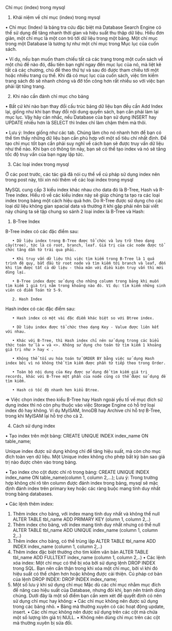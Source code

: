 ﻿Chỉ mục (index) trong mysql

1. Khái niệm về chỉ mục (index) trong mysql

• Chỉ mục (Index) là bảng tra cứu đặc biệt mà Database Search Engine có thể sử dụng để tăng nhanh thời gian và hiệu suất thu thập dữ liệu. Hiểu đơn giản, một chỉ mục là một con trỏ tới dữ liệu trong một bảng. Một chỉ mục trong một Database là tương tự như một chỉ mục trong Mục lục của cuốn sách.

• Ví dụ, nếu bạn muốn tham chiếu tất cả các trang trong một cuốn sách về một chủ đề nào đó, đầu tiên bạn nghĩ ngay đến mục lục của nó, mà liệt kê tất cả các chương, chủ đề theo thứ tự và sau đó được tham chiếu tới một hoặc nhiều trang cụ thể. Khi đã có mục lục của cuốn sách, việc tìm kiếm trang sách đó sẽ nhanh chóng và đỡ tốn công hơn rất nhiều so với việc bạn phải lật từng trang.
       
2. Khi nào cần đánh chỉ mục cho bảng

• Bất cứ khi nào bạn thay đổi cấu trúc bảng dữ liệu bạn đều cần Add Index lại, giống như khi bạn thay đổi nội dung quyển sách, bạn cần phải làm lại mục lục. Vậy hãy cân nhắc, nếu Database của bạn sử dụng INSERT hay UPDATE nhiều hơn là SELECT thì Index chỉ làm chậm thêm mà thôi.

• Lưu ý: Index giống như các tab. Chúng làm cho nó nhanh hơn để bạn có thể tìm thấy những dữ liệu bạn cần phù hợp với một số tiêu chí nhất định. Để tạo chỉ mục tốt bạn cần phải suy nghĩ về cách bạn sẽ được truy vấn dữ liệu như thế nào. Khi bạn có thông tin này, bạn sẽ có thể tạo index và nó sẽ tăng tốc độ truy vấn của bạn ngay lập tức.
       
3. Các loại index trong mysql

Ở các post trước, các tác giả đã nói cụ thể về cú pháp sử dụng index nên trong post này, tôi xin nói thêm về các loại index trong mysql

MySQL cung cấp 3 kiểu index khác nhau cho data đó là B-Tree, Hash và R-Tree index. Hiểu rõ về các kiểu index này sẽ giúp chúng ta tạo ra các loại index trong bảng một cách hiệu quả hơn. Do R-Tree được sử dụng cho các loại dữ liệu không gian spacial data và thường ít khi gặp phải nên bài viết này chúng ta sẽ tập chung so sánh 2 loại index là B-Tree và Hash:
1. B-Tree Index

B-Tree index có các đặc điểm sau:

       • Dữ liệu index trong B-Tree được tổ chức và lưu trữ theo dạng cây(tree), tức là có root, branch, leaf. Giá trị của các node được tổ chức tăng dần từ trái qua phải.

       • Khi truy vấn dữ liệu thì việc tìm kiếm trong B-Tree là 1 quá trình đệ quy, bắt đầu từ root node và tìm kiếm tới branch và leaf, đến khi tìm được tất cả dữ liệu - thỏa mãn với điều kiện truy vấn thì mới dùng lại.

       • B-Tree index được sử dụng cho những column trong bảng khi muốn tìm kiếm 1 giá trị nằm trong khoảng nào đó. Ví dụ: tìm kiếm những sinh viên có điểm Toán từ 5-9.

       2. Hash Index
Hash index có các đặc điểm sau:

       • Hash index có một vài đặc điểm khác biệt so với Btree index.

       • Dữ liệu index được tổ chức theo dạng Key - Value được liên kết với nhau.

       • Khác với B-Tree, thì Hash index chỉ nên sử dụng trong các biểu thức toán tử là = và <>. Không sử dụng cho toán từ tìm kiếm 1 khoảng giá trị như > hay < .

       • Không thể tối ưu hóa toán tử ORDER BY bằng việc sử dụng Hash index bởi vì nó không thể tìm kiếm được phần từ tiếp theo trong Order.

       • Toàn bộ nội dung của Key được sử dụng để tìm kiếm giá trị records, khác với B-Tree một phần của node cũng có thể được sử dụng để tìm kiếm.

       • Hash có tốc độ nhanh hơn kiểu Btree.
       
=> Việc chọn index theo kiểu B-Tree hay Hash ngoài yếu tố về mục đích sử dụng index thì nó còn phụ thuộc vào việc Storage Engine có hỗ trợ loại index đó hay không. Ví dụ MyISAM, InnoDB hay Archive chỉ hỗ trợ B-Tree, trong khi MyISAM lại hỗ trợ cho cả 2.

4. Cách sử dụng index

• Tạo index trên một bảng:
CREATE UNIQUE INDEX index_name
ON table_name;

Unique index được sử dụng không chỉ để tăng hiệu suất, mà còn cho mục đích toàn vẹn dữ liệu. Một Unique index không cho phép bất kỳ bản sao giá trị nào được chèn vào trong bảng.

• Tạo index cho cột được chỉ rõ trong bảng:
CREATE UNIQUE INDEX index_name
ON table_name(column 1, column 2,...);
Lưu ý: Trong trường hợp không chỉ rõ tên column được đánh index trong bảng, mysql sẽ mặc định đánh index trên primary key hoặc các ràng buộc mang tính duy nhất trong bảng databases.

• Các lệnh thêm index:
1. Thêm index cho bảng, với index mang tính duy nhất và không thể null
ALTER TABLE tbl_name ADD PRIMARY KEY (olumn 1, column 2,..)
2. Thêm index cho bảng, với index mang tính duy nhất nhưng có thể null
ALTER TABLE tbl_name ADD UNIQUE index_name (column 1, column 2,..)
3. Thêm index cho bảng, có thể trùng lặp
ALTER TABLE tbl_name ADD INDEX index_name (column 1, column 2,..)
4. Thêm index đặc biệt thường cho tìm kiếm văn bản
ALTER TABLE tbl_name ADD FULLTEXT index_name (column 1, column 2,..)
       • Các lệnh xóa index:
Một chỉ mục có thể bị xóa bởi sử dụng lệnh DROP INDEX trong SQL. Bạn nên cẩn thận trong khi xóa một chỉ mục, bởi vì khi đó hiệu suất có thể chậm hơn hoặc không được cải thiện.
Cú pháp cơ bản của lệnh DROP INDEX:
DROP INDEX index_name;
5. Một số lưu ý khi sử dụng chỉ mục
Mặc dù các chỉ mục nhằm mục đích để nâng cao hiệu suất của Database, nhưng đôi khi, bạn nên tránh dùng chúng. Dưới đây là một số điểm bạn cần xem xét để quyết định có nên sử dụng chỉ mục hay không:
       • Các chỉ mục không nên được sử dụng trong các bảng nhỏ.
       • Bảng mà thường xuyên có các hoạt động update, insert.
       • Các chỉ mục không nên được sử dụng trên các cột mà chứa một số lượng lớn giá trị NULL.
       • Không nên dùng chỉ mục trên các cột mà thường xuyên bị sửa đổi.


